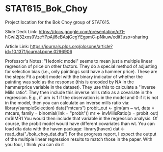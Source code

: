 # STAT615_Bok_Choy
Project location for the Bok Choy group of STAT615.

Slide Deck Link:
https://docs.google.com/presentation/d/1-hCwI2j32xos0VzeYPpAjl6eBAsjGcgYEgpmC-pNkuw/edit?usp=sharing 

Article Link:
https://journals.plos.org/plosone/article?id=10.1371/journal.pone.0296906 

Professor's Notes:
 "Hedonic model" seems to mean just a multiple linear regression of price on other factors. They do a special method of adjusting for selection bias (i.e., only paintings sold have a hammer price). These are the steps: Fit a probit model with the binary indicator of whether the painting was sold as the response (this is encoded by NA in the hammerprice variable in the dataset). They use this to calculate a "inverse Mills ratio". They then include this inverse mills ratio as a covariate in the regression. E.g., if ⁠ am ⁠ is 1 if the observation is in the model and 0 if it is not in the model, then you can calculate an inverse mills ratio via: library(sampleSelection) data("mtcars") probit_out <- glm(am ~ wt, data = mtcars, family = binomial(link = "probit")) mr <- invMillsRatio(x = probit_out) mr$IMR1 You would then include that variable in the regression analysis. Of course, the probit model would have different covariates than wt. You can load dta data with the haven package: library(haven) dat <- read_dta("./bok_choy_dat.dta") For the progress report, I expect the output of the multiple linear regression results to match those in the paper. With you four, I think you can do it
